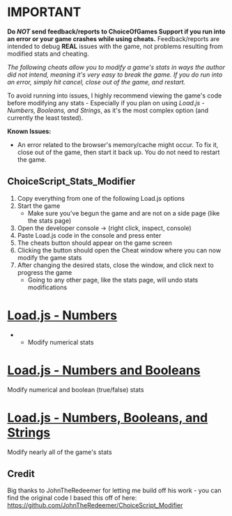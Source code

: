 # IMPORTANT
**Do _NOT_ send feedback/reports to ChoiceOfGames Support if you run into an error or your game crashes while using cheats.** Feedback/reports are intended to debug **REAL** issues with the game, not problems resulting from modified stats and cheating.

*The following cheats allow you to modify a game's stats in ways the author did not intend, meaning it's very easy to break the game. If you do run into an error, simply hit cancel, close out of the game, and restart.*

To avoid running into issues, I highly recommend viewing the game's code before modifying any stats - Especially if you plan on using *Load.js - Numbers, Booleans, and Strings*, as it's the most complex option (and currently the least tested).

**Known Issues:**
- An error related to the browser's memory/cache might occur. To fix it, close out of the game, then start it back up. You do not need to restart the game.

## ChoiceScript_Stats_Modifier
1. Copy everything from one of the following Load.js options
2. Start the game
     - Make sure you've begun the game and are not on a side page (like the stats page)
3. Open the developer console -> (right click, inspect, console)
4. Paste Load.js code in the console and press enter
5. The cheats button should appear on the game screen
6. Clicking the button should open the Cheat window where you can now modify the game stats
7. After changing the desired stats, close the window, and click next to progress the game
     - Going to any other page, like the stats page, will undo stats modifications

# [Load.js - Numbers](https://raw.githubusercontent.com/WestlyDust/ChoiceScript_Stats_Modifier/main/CheatNumbers/Load.js)
- 
     - Modify numerical stats
# [Load.js - Numbers and Booleans](https://raw.githubusercontent.com/WestlyDust/ChoiceScript_Stats_Modifier/main/CheatNumbers%26Booleans/Load.js)
Modify numerical and boolean (true/false) stats
# [Load.js - Numbers, Booleans, and Strings](https://raw.githubusercontent.com/WestlyDust/ChoiceScript_Stats_Modifier/main/CheatNumbers%26Booleans%26Strings/Load.js)
Modify nearly all of the game's stats

## Credit
Big thanks to JohnTheRedeemer for letting me build off his work - you can find the original code I based this off of here: https://github.com/JohnTheRedeemer/ChoiceScript_Modifier
